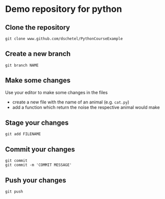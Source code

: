 # Demo repository for python


## Clone the repository

    git clone www.github.com/dschetel/PythonCourseExample

## Create a new branch

    git branch NAME

## Make some changes

Use your editor to make some changes in the files

- create a new file with the name of an animal (e.g. `cat.py`)
- add a function which return the noise the respective animal would make

## Stage your changes

    git add FILENAME

## Commit your changes

    git commit
    git commit -m 'COMMIT MESSAGE'

## Push your changes

    git push


